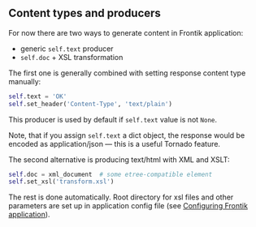## Content types and producers

For now there are two ways to generate content in Frontik application:

* generic ```self.text``` producer
* ```self.doc``` + XSL transformation

The first one is generally combined with setting response content type manually:

```python
self.text = 'OK'
self.set_header('Content-Type', 'text/plain')
```

This producer is used by default if ```self.text``` value is not ```None```.

Note, that if you assign ```self.text``` a dict object, the response would be encoded as application/json — this is a
useful Tornado feature.

The second alternative is producing text/html with XML and XSLT:

```python
self.doc = xml_document  # some etree-compatible element
self.set_xsl('transform.xsl')
```

The rest is done automatically. Root directory for xsl files and other parameters are set up in application config file
(see [Configuring Frontik application](/docs/config-app.md)).

